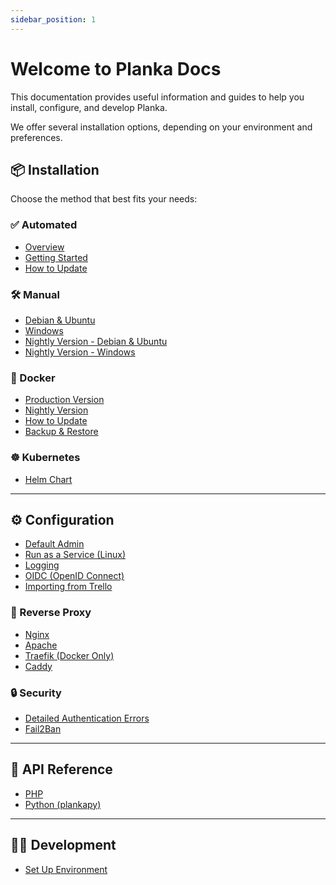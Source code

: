 ```yaml
---
sidebar_position: 1
---
```


# Welcome to Planka Docs

This documentation provides useful information and guides to help you install, configure, and develop Planka.

We offer several installation options, depending on your environment and preferences.

## 📦 Installation

Choose the method that best fits your needs:

### ✅ Automated

- [Overview](./installation/automated/overview.md)
- [Getting Started](./installation/automated/getting-started.md)
- [How to Update](./installation/automated/how-to-update.md)

### 🛠️ Manual

- [Debian & Ubuntu](./installation/manual/debian-and-ubuntu.md)
- [Windows](./installation/manual/windows.md)
- [Nightly Version - Debian & Ubuntu](./installation/manual/nightly_version/debian-and-ubuntu.md)
- [Nightly Version - Windows](./installation/manual/nightly_version/windows.md)

### 🐳 Docker

- [Production Version](./installation/docker/production-version.md)
- [Nightly Version](./installation/docker/nightly-version.md)
- [How to Update](./installation/docker/how-to-update.md)
- [Backup & Restore](./installation/docker/backup-and-restore.md)

### ☸️ Kubernetes

- [Helm Chart](./installation/kubernetes/helm-chart.md)

---

## ⚙️ Configuration

- [Default Admin](./configuration/default-admin.md)
- [Run as a Service (Linux)](./configuration/run-as-a-service.md)
- [Logging](./configuration/logging.md)
- [OIDC (OpenID Connect)](./configuration/oidc.md)
- [Importing from Trello](./configuration/importing-from-trello.md)

### 🔁 Reverse Proxy

- [Nginx](./configuration/reverse-proxy/nginx.md)
- [Apache](./configuration/reverse-proxy/apache2.md)
- [Traefik (Docker Only)](./configuration/reverse-proxy/traefik.md)
- [Caddy](./configuration/reverse-proxy/caddy.md)

### 🔒 Security

- [Detailed Authentication Errors](./configuration/security/detailed-authentication-errors.md)
- [Fail2Ban](./configuration/security/fail2ban.md)

---

## 📡 API Reference

- [PHP](./api-reference/php.md)
- [Python (plankapy)](./api-reference/python.md)

---

## 🧑‍💻 Development

- [Set Up Environment](./development/set-up-environment.md)
